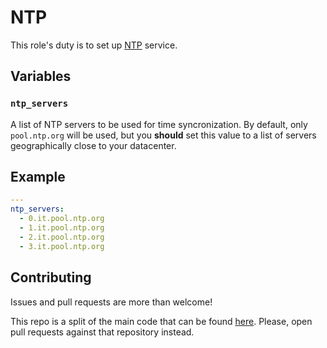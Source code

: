 NTP
===

This role's duty is to set up [NTP](http://www.pool.ntp.org/) service.

Variables
---------

### `ntp_servers`
A list of NTP servers to be used for time syncronization. By default, only `pool.ntp.org` will be used, but you **should** set this value to a list of servers geographically close to your datacenter.

Example
-------

```yaml
---
ntp_servers:
  - 0.it.pool.ntp.org
  - 1.it.pool.ntp.org
  - 2.it.pool.ntp.org
  - 3.it.pool.ntp.org
```

Contributing
------------

Issues and pull requests are more than welcome!

This repo is a split of the main code that can be found [here](https://github.com/Chialab/ansible-roles).
Please, open pull requests against that repository instead.
